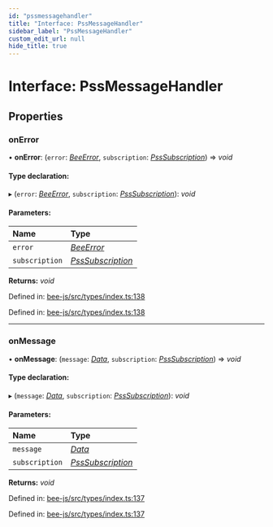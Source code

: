 ```yaml
---
id: "pssmessagehandler"
title: "Interface: PssMessageHandler"
sidebar_label: "PssMessageHandler"
custom_edit_url: null
hide_title: true
---
```


# Interface: PssMessageHandler

## Properties

### onError

• **onError**: (`error`: [*BeeError*](../classes/beeerror.md), `subscription`: [*PssSubscription*](psssubscription.md)) =\> *void*

#### Type declaration:

▸ (`error`: [*BeeError*](../classes/beeerror.md), `subscription`: [*PssSubscription*](psssubscription.md)): *void*

#### Parameters:

Name | Type |
:------ | :------ |
`error` | [*BeeError*](../classes/beeerror.md) |
`subscription` | [*PssSubscription*](psssubscription.md) |

**Returns:** *void*

Defined in: [bee-js/src/types/index.ts:138](https://github.com/ethersphere/bee-js/blob/430becc/src/types/index.ts#L138)

Defined in: [bee-js/src/types/index.ts:138](https://github.com/ethersphere/bee-js/blob/430becc/src/types/index.ts#L138)

___

### onMessage

• **onMessage**: (`message`: [*Data*](data.md), `subscription`: [*PssSubscription*](psssubscription.md)) =\> *void*

#### Type declaration:

▸ (`message`: [*Data*](data.md), `subscription`: [*PssSubscription*](psssubscription.md)): *void*

#### Parameters:

Name | Type |
:------ | :------ |
`message` | [*Data*](data.md) |
`subscription` | [*PssSubscription*](psssubscription.md) |

**Returns:** *void*

Defined in: [bee-js/src/types/index.ts:137](https://github.com/ethersphere/bee-js/blob/430becc/src/types/index.ts#L137)

Defined in: [bee-js/src/types/index.ts:137](https://github.com/ethersphere/bee-js/blob/430becc/src/types/index.ts#L137)
